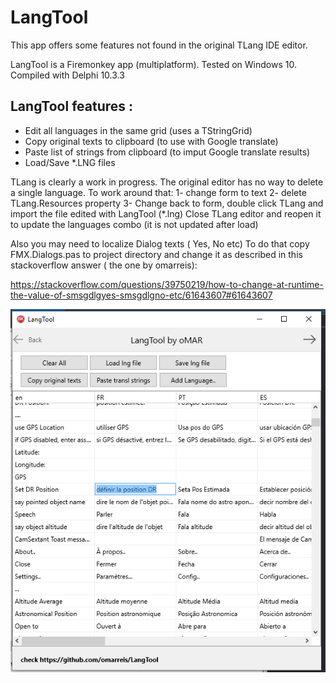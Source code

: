 # LangTool
This app offers some features not found in the original TLang IDE editor.

LangTool is a Firemonkey app (multiplatform). Tested on Windows 10.
Compiled with Delphi 10.3.3

## LangTool  features :
* Edit all languages in the same grid (uses a TStringGrid)
* Copy original texts to clipboard (to use with Google translate) 
* Paste list of strings from clipboard (to imput Google translate results) 
* Load/Save *.LNG files

TLang is clearly a work in progress. The original editor has no way 
to delete a single language. To work around that:
1- change form to text 
2- delete TLang.Resources property 
3- Change back to form, double click TLang and import the file edited with LangTool (*.lng)
Close TLang editor and reopen it to update the languages combo (it is not updated after load)

Also you may need to localize Dialog texts ( Yes, No etc) 
To do that copy FMX.Dialogs.pas to project directory and change it 
as described in this stackoverflow answer ( the one by omarreis):

https://stackoverflow.com/questions/39750219/how-to-change-at-runtime-the-value-of-smsgdlgyes-smsgdlgno-etc/61643607#61643607


![LangTool screen shot](LangToolShot.png)
